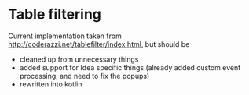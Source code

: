 # Table filtering

Current implementation taken from  http://coderazzi.net/tablefilter/index.html, but should be

- cleaned up from unnecessary things
- added support for Idea specific things (already added custom event processing, and need to fix the popups)
- rewritten into kotlin